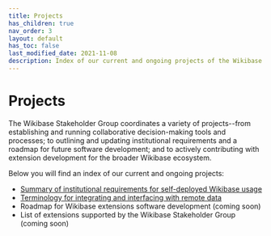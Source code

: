 ```yaml
---
title: Projects
has_children: true
nav_order: 3
layout: default
has_toc: false
last_modified_date: 2021-11-08
description: Index of our current and ongoing projects of the Wikibase Stakeholder Group
---
```


# Projects

The Wikibase Stakeholder Group coordinates a variety of projects--from establishing and running collaborative decision-making tools and processes; to outlining and updating institutional requirements and a roadmap for future software development; and to actively contributing with extension development for the broader Wikibase ecosystem. 

Below you will find an index of our current and ongoing projects:

- [Summary of institutional requirements for self-deployed Wikibase usage](institutional-requirements)
- [Terminology for integrating and interfacing with remote data](federation-terminology)
- Roadmap for Wikibase extensions software development (coming soon)
- List of extensions supported by the Wikibase Stakeholder Group (coming soon)
